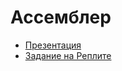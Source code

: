 # Ассемблер

- [Презентация](http://www.nand2tetris.org/lectures/PDF/lecture%2006%20assembler.pdf)
- [Задание на Реплите](https://repl.it/classroom/invite/EBphp3K)
